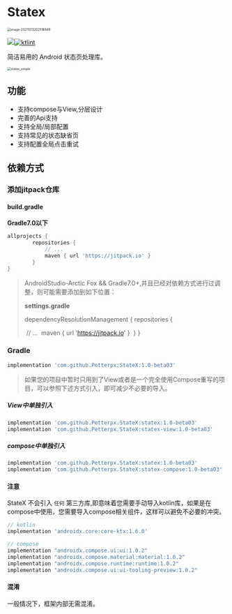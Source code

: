 # Statex

<img src="https://tva1.sinaimg.cn/large/008i3skNly1gvdye5wd6kj30vu0ikgm7.jpg" alt="image-20211013202516949" style="zoom:50%;" />

[![](https://jitpack.io/v/Petterpx/StateX.svg)](https://jitpack.io/#Petterpx/StateX)[![ktlint](https://img.shields.io/badge/code%20style-%E2%9D%A4-FF4081.svg)](https://ktlint.github.io/) 

简洁易用的 Android 状态页处理库。



<img src="https://tva1.sinaimg.cn/large/008i3skNly1gvdrqm81j7g60b40n67wn02.gif" alt="statex_simple" style="zoom:50%;" />

## 功能

- 支持compose与View,分层设计
- 完善的Api支持
- 支持全局/局部配置
- 支持常见的状态缺省页
- 支持配置全局点击重试

## 依赖方式

### 添加jitpack仓库

#### build.gradle

**Gradle7.0以下**

```groovy
allprojects {
		repositories {
			// ...
			maven { url 'https://jitpack.io' }
		}
}
```

> AndroidStudio-Arctic Fox && Gradle7.0+,并且已经对依赖方式进行过调整，则可能需要添加到如下位置：
>
> **settings.gradle**
>
> dependencyResolutionManagement {
>     repositories {
>
> ​        // ...
> ​        maven { url 'https://jitpack.io' }
> ​    }
> }

### Gradle

```groovy
implementation 'com.github.Petterpx:StateX:1.0-beta03'
```

> 如果您的项目中暂时只用到了View或者是一个完全使用Compose重写的项目，可以参照下述方式引入，即可减少不必要的导入。

##### View中单独引入

```groovy
implementation 'com.github.Petterpx.StateX:statex:1.0-beta03'
implementation 'com.github.Petterpx.StateX:statex-view:1.0-beta03'
```

##### compose中单独引入

```groovy
implementation 'com.github.Petterpx.StateX:statex:1.0-beta03'
implementation 'com.github.Petterpx.StateX:statex-compose:1.0-beta03'
```

#### 注意

StateX 不会引入 `任何` 第三方库,即意味着您需要手动导入kotlin库，如果是在compose中使用，您需要导入compose相关组件，这样可以避免不必要的冲突。

```groovy
// kotlin
implementation 'androidx.core:core-ktx:1.6.0'

// compose
implementation "androidx.compose.ui:ui:1.0.2"
implementation "androidx.compose.material:material:1.0.2"
implementation "androidx.compose.runtime:runtime:1.0.2"
implementation "androidx.compose.ui:ui-tooling-preview:1.0.2"
```

#### 混淆

一般情况下，框架内部无需混淆。

